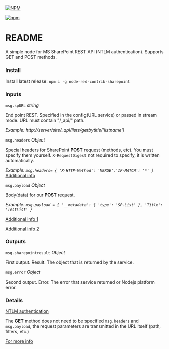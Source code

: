 [![NPM](https://nodei.co/npm/node-red-contrib-sharepoint.png?downloads=true&downloadRank=true&stars=true)](https://nodei.co/npm/node-red-contrib-sharepoint/)

[![npm](https://img.shields.io/npm/dt/node-red-contrib-sharepoint.svg)](https://www.npmjs.com/package/node-red-contrib-sharepoint)


# README #
A simple node for MS SharePoint REST API (NTLM authentication). Supports GET and POST methods.

### Install ###

Install latest release: `npm i -g node-red-contrib-sharepoint`


### Inputs

`msg.spURL` *string*

End point REST. Specified in the config(URL service) or passed in stream mode. URL must contain "/_api/" path.

*Example: http://server/site/_api/lists/getbytitle('listname')*


`msg.headers` *Object*

Special headers for SharePoint **POST** request (methods, etc). You must specify them yourself. `X-RequestDigest` not required to specify, it is written automatically.

*Example: 
`msg.headers= { 'X-HTTP-Method': 'MERGE','IF-MATCH': '*' }`*
[Additional info](https://docs.microsoft.com/sharepoint/dev/sp-add-ins/complete-basic-operations-using-sharepoint-rest-endpoints#properties-used-in-rest-requests "Additional info")


`msg.payload` *Object*

Body(data) for our **POST** request.

*Example:
`msg.payload = { '__metadata': { 'type': 'SP.List' }, 'Title': 'TestList' }`*

[Additional info 1](https://github.com/s-KaiNet/sp-request#sprequestposturl-options "Additional info 1")

[Additional info 2](https://docs.microsoft.com/sharepoint/dev/sp-add-ins/get-to-know-the-sharepoint-rest-service "Additional info 2")



### Outputs

`msg.sharepointresult` *Object*

First output. Result. The object that is returned by the service.


`msg.error` *Object*

Second output. Error. The error that service returned or Nodejs platform error.


### Details
[NTLM authentication](https://github.com/s-KaiNet/node-sp-auth/wiki/SharePoint%20on-premise%20user%20credentials%20authentication "Used NTLM authentication!")

The **GET** method does not need to be specified `msg.headers` and `msg.payload`, the request parameters are transmitted in the URL itself (path, filters, etc.)

[For more info](https://docs.microsoft.com/sharepoint/dev/sp-add-ins/get-to-know-the-sharepoint-rest-service#sharepoint-rest-endpoint-examples "For more info")